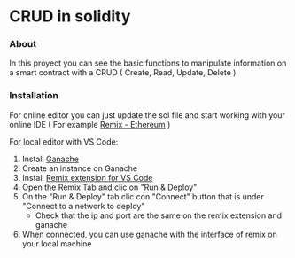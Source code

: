 # CRUD in solidity

### About

In this proyect you can see the basic functions to manipulate information on a smart contract with a CRUD ( Create, Read, Update, Delete )

### Installation

For online editor you can just update the sol file and start working with your online IDE ( For example [Remix - Ethereum](https://remix.ethereum.org/) )

For local editor with VS Code:

1. Install [Ganache](https://trufflesuite.com/ganache/index.html)
1. Create an instance on Ganache
1. Install [Remix extension for VS Code](https://marketplace.visualstudio.com/items?itemName=RemixProject.ethereum-remix)
1. Open the Remix Tab and clic on "Run & Deploy"
1. On the "Run & Deploy" tab clic con "Connect" button that is under "Connect to a network to deploy"
    * Check that the ip and port are the same on the remix extension and ganache
1. When connected, you can use ganache with the interface of remix on your local machine